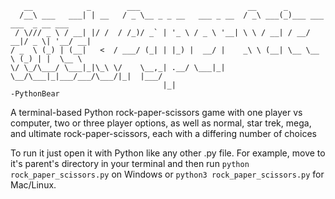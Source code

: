 ```
   __            _        ___                        __      _                          
  /__\ ___   ___| | __   / _ \__ _ _ __   ___ _ __  / _\ ___(_)___ ___  ___  _ __ ___   
 / \/// _ \ / __| |/ /  / /_)/ _` | '_ \ / _ \ '__| \ \ / __| / __/ __|/ _ \| '__/ __|  
/ _  \ (_) | (__|   <  / ___/ (_| | |_) |  __/ |    _\ \ (__| \__ \__ \ (_) | |  \__ \  
\/ \_/\___/ \___|_|\_\ \/    \__,_| .__/ \___|_|    \__/\___|_|___/___/\___/|_|  |___/  
                                  |_|                                    -PythonBear
```
A terminal-based Python rock-paper-scissors game with one player vs computer, two or three player options, as well as normal, star trek, mega, and ultimate rock-paper-scissors, each with a differing number of choices

To run it just open it with Python like any other .py file. For example, move to it's parent's directory in your terminal and then run ```python rock_paper_scissors.py``` on Windows or ```python3 rock_paper_scissors.py``` for Mac/Linux.
